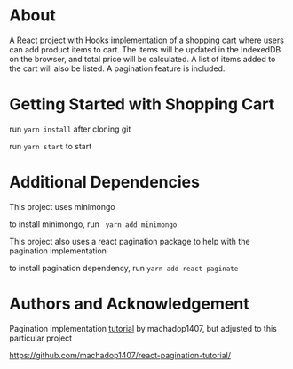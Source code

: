 # About

A React project with Hooks implementation of a shopping cart where users can add product items to cart.
The items will be updated in the IndexedDB on the browser, and total price will be calculated. A list of items added to the cart will also be listed.
A pagination feature is included.

# Getting Started with Shopping Cart

run ```yarn install``` after cloning git

run ```yarn start``` to start

# Additional Dependencies

This project uses minimongo

to install minimongo, run ``` yarn add minimongo```

This project also uses a react pagination package to help with the pagination implementation

to install pagination dependency, run ```yarn add react-paginate```

# Authors and Acknowledgement

Pagination implementation [tutorial][1] by machadop1407, but adjusted to this particular project

[1]:https://www.youtube.com/watch?v=HANSMtDy508/ "tutorial"
https://github.com/machadop1407/react-pagination-tutorial/ 
